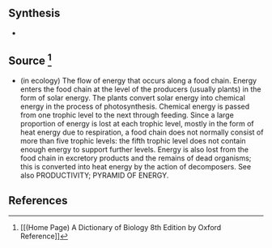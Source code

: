 ## Synthesis
- 
## Source [^1]
- (in ecology) The flow of energy that occurs along a food chain. Energy enters the food chain at the level of the producers (usually plants) in the form of solar energy. The plants convert solar energy into chemical energy in the process of photosynthesis. Chemical energy is passed from one trophic level to the next through feeding. Since a large proportion of energy is lost at each trophic level, mostly in the form of heat energy due to respiration, a food chain does not normally consist of more than five trophic levels: the fifth trophic level does not contain enough energy to support further levels. Energy is also lost from the food chain in excretory products and the remains of dead organisms; this is converted into heat energy by the action of decomposers. See also PRODUCTIVITY; PYRAMID OF ENERGY.
## References

[^1]: [[(Home Page) A Dictionary of Biology 8th Edition by Oxford Reference]]